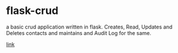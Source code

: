 # flask-crud
a basic crud application written in flask. Creates, Read, Updates and Deletes contacts and maintains and Audit Log for the same.



[link](https://flask-crud.onrender.com/)